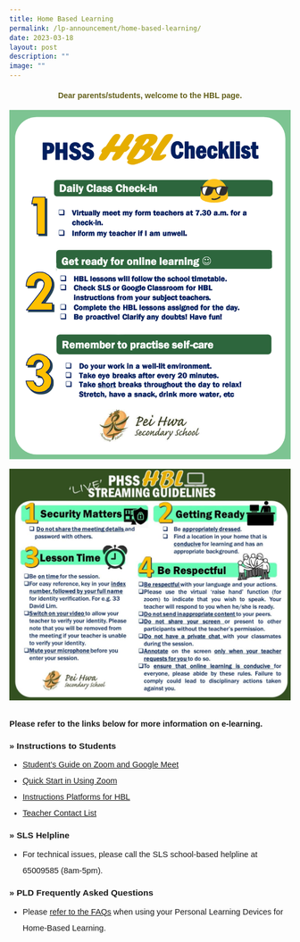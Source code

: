 ```yaml
---
title: Home Based Learning
permalink: /lp-announcement/home-based-learning/
date: 2023-03-18
layout: post
description: ""
image: ""
---
```

<h4 style="color:#635f1a;font-weight:bold;font-family:sans-serif; text-align:center;">Dear parents/students, welcome to the HBL page.</h4>

<img src="/images/student-hbl-checklist-2023-1.png"> <br>

<img src="/images/LIVE_Streaming_Guidelines-1024x843.jpeg">

<p style="margin-top:25px;font-size:14.5px; line-height:2;font-family:sans-serif;"><strong style="font-family:sans-serif;">Please refer to the links below for more information on e-learning.</strong></p>

<p style="margin-top:15px;font-size:15.5px;"><strong style="font-family:sans-serif;">»&nbsp;Instructions to Students</strong></p>

<ul style="margin-top:-5px;">
<li style="font-size:14.5px; line-height:2;font-family:sans-serif;"><a href="https://drive.google.com/file/d/1zze4BCpJELyFj3Ym0pwRQEtZmpvV3ob3/view" target="_blank" rel="noopener noreferrer" style="font-family:sans-serif;">Student’s Guide on Zoom and Google Meet</a>
	</li>
<li style="font-size:14.5px; line-height:2;font-family:sans-serif;"><a href="https://peihwasec.moe.edu.sg/lp_announcement/quick-start" target="_blank" rel="noopener noreferrer" style="font-family:sans-serif;">Quick Start in Using Zoom</a>
	</li>
<li style="font-size:14.5px; line-height:2;font-family:sans-serif;"><a href="" target="_blank" rel="noopener noreferrer" style="font-family:sans-serif;">Instructions Platforms for HBL</a>
	</li>
	<li style="font-size:14.5px; line-height:2;font-family:sans-serif;"><a href="https://drive.google.com/drive/u/1/folders/1rgbES6RnlRk0JKFuzZHjrghdm_qug6Hp" target="_blank" rel="noopener noreferrer" style="font-family:sans-serif;">Teacher Contact List</a>
	</li>
</ul>

<p style="margin-top:15px;font-size:15.5px;"><strong style="font-family:sans-serif;">»&nbsp;SLS Helpline</strong></p>

<ul style="margin-top:-5px;">
	<li style="font-size:14.5px; line-height:2;font-family:sans-serif;">For technical issues, please call the SLS school-based helpline at 65009585 (8am-5pm).</li>
</ul>

<p style="margin-top:15.5px;font-size:15.5px;"><strong style="font-family:sans-serif;">»&nbsp;PLD Frequently Asked Questions</strong></p>

<ul style="margin-top:-5px;">
	<li style="font-size:14.5px; line-height:2;font-family:sans-serif;">Please&nbsp;<a href="/pld-faqs/" target="_blank" rel="noopener noreferrer" style="font-family:sans-serif;">refer to the FAQs</a>&nbsp;when using your Personal Learning Devices for Home-Based Learning.<p></p>
</li>
</ul>